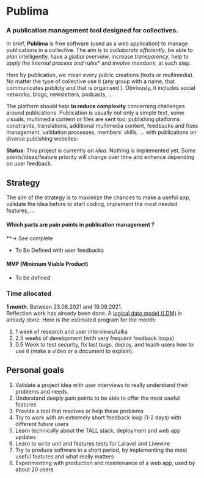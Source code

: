# Publima
### A publication management tool designed for collectives.

In brief, **Publima** is free software (used as a web application) to manage publications in a collective. The aim is to *collaborate efficiently*, be able to *plan* intelligently, have a *global overview*, increase *transparency*, help to *apply the internal process and rules** and *involve members*, at each step. 

Here by publication, we mean every public creations (texts or multimedia). No matter the type of collective use it (any group with a name, that communicates publicly and that is organised ). Obviously, it includes social networks, blogs, newsletters, podcasts, ...

The platform should help **to reduce complexity** concerning challenges around publications. Publication is usually not only a simple text, some visuals, multimedia content or files are sent too.  publishing platforms constraints, translations, additional multimedia content, feedbacks and fixes management, validation processes, members' skills, ... with publications on diverse publishing websites: 

**Status**: This project is currently _an idea._ Nothing is implemented yet. Some points/ideas/feature priority will change over time and enhance depending on user feedback.
## Strategy
The aim of the strategy is to maximize the chances to make a useful app, validate the idea before to start coding, implement the most needed features, ...

#### Which parts are pain points in publication management ?
**-> See complete
- To Be Defined with user feedbacks

#### MVP (Minimum Viable Product)
- To be defined

### Time allocated
**1 month**. Between 23.08.2021 and 19.09.2021.  
Reflection work has already been done. A [logical data model (LDM)](docs/MLD.png) is already done. Here is the estimated program for the month:
1. 1 week of research and user interviews/talks
1. 2.5 weeks of development (with very frequent feedback loops)
1. 0.5 Week to test security, fix last bugs, deploy, and teach users how to use it (make a video or a document to explain).

## Personal goals
1. Validate a project idea with user interviews to really understand their problems and needs.
1. Understand deeply pain points to be able to offer the most useful features
1. Provide a tool that resolves or help these problems
1. Try to work with an extremely short feedback loop (1-2 days) with different future users
1. Learn technically about the TALL stack, deployment and web app updates
1. Learn to write unit and features tests for Laravel and Livewire
1. Try to produce software in a short period, by implementing the most useful features and what really matters
1. Experimenting with production and maintenance of a web app, used by about 20 users
